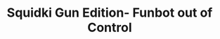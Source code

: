 ---
slug: squidki-gun-edition-funbot-out-of-control
title: Squidki Gun Edition- Funbot out of Control
description: "Squidki Gun Edition- Funbot out of Control is an exciting online game. Play for free directly in your browser!"
icon: /images/new_mods/Sprunki Gun Edition- Funbot out of Control.png
url: https://wowtbc.net/sprunkin/gun-edition-funbot/index.html
previewImage: /images/new_mods/Sprunki Gun Edition- Funbot out of Control.png
type: new mods

# SEO配置
seo:
  title: "Squidki Gun Edition- Funbot out of Control - Play Free Online Game | Fun Browser Games"
  description: "Squidki Gun Edition- Funbot out of Control - Play this fun online game for free in your browser. No download required!"
  ogImage: "/images/new_mods/Sprunki Gun Edition- Funbot out of Control.png"
  keywords: "squidki-gun-edition-funbot-out-of-control, online game, browser game, free game, new mods game, play online"

videoUrls:
  - https://www.youtube.com/embed/example1
  - https://www.youtube.com/embed/example2

whyPlay:
  title: "Why Play Squidki Gun Edition- Funbot out of Control?"
  items:
    - "Immersive Gameplay: Squidki Gun Edition- Funbot out of Control offers an engaging and immersive gaming experience that will keep you entertained for hours"
    - "Challenging Levels: Test your skills with increasingly difficult challenges and obstacles"
    - "Beautiful Graphics: Enjoy stunning visuals and smooth animations that bring the game world to life"
    - "Regular Updates: New content and features are added regularly to keep the game fresh and exciting"
    - "Free to Play: Experience all the fun without spending a penny"
    - "Community Features: Connect with other players, share strategies, and compete for high scores"
    - "Cross-Platform: Play on any device with a web browser, no downloads required"

features:
  title: "Key Features of Squidki Gun Edition- Funbot out of Control"
  image: "/images/new_mods/Sprunki Gun Edition- Funbot out of Control.png"
  items:
    - "Intuitive Controls: Easy to learn controls make Squidki Gun Edition- Funbot out of Control accessible for players of all skill levels"
    - "Multiple Game Modes: Enjoy various gameplay options that provide different challenges and experiences"
    - "Character Customization: Personalize your gaming experience with unique characters and items"
    - "Achievement System: Complete special tasks to earn rewards and recognition"
    - "Leaderboards: Compete with players worldwide and see who can achieve the highest scores"

characteristics:
  title: "Game Characteristics"
  image: "/images/new_mods/Sprunki Gun Edition- Funbot out of Control.png"
  items:
    - "Genre: New mods game with elements of strategy and skill"
    - "Difficulty: Suitable for both casual gamers and those seeking a challenge"
    - "Play Time: Quick sessions or extended gameplay, depending on your preference"
    - "Art Style: Vibrant and engaging visuals that enhance the gaming experience"
    - "Sound Design: Immersive audio that complements the gameplay perfectly"

info: "Squidki Gun Edition- Funbot out of Control is an exciting online game that offers players a unique and engaging gaming experience. With its intuitive controls, stunning visuals, and challenging gameplay, Squidki Gun Edition- Funbot out of Control provides hours of entertainment for players of all ages and skill levels. Whether you're looking for a quick gaming session during a break or an extended play session, Squidki Gun Edition- Funbot out of Control delivers an immersive experience that will keep you coming back for more. The game features multiple levels of increasing difficulty, ensuring that players are constantly challenged as they progress. With regular updates adding new content and features, Squidki Gun Edition- Funbot out of Control remains fresh and exciting, providing endless entertainment options for its growing community of players."

howToPlayIntro: "Welcome to Squidki Gun Edition- Funbot out of Control! This guide will walk you through the basics and help you master the game. Whether you're a beginner or looking to improve your skills, these tips and instructions will enhance your gaming experience."

howToPlaySteps:
  - title: "Getting Started"
    description: "Begin your Squidki Gun Edition- Funbot out of Control adventure by familiarizing yourself with the controls. Use your keyboard or mouse to navigate through the game interface. The tutorial will guide you through the basic mechanics and help you understand the objectives."
  - title: "Understanding the Objectives"
    description: "In Squidki Gun Edition- Funbot out of Control, your main goal is to progress through levels by completing specific objectives. Each level presents unique challenges that require different strategies and approaches."
  - title: "Mastering the Controls"
    description: "Practice using the controls to improve your precision and reaction time. Squidki Gun Edition- Funbot out of Control requires quick reflexes and strategic thinking to overcome obstacles and defeat opponents."
  - title: "Utilizing Power-ups"
    description: "Collect power-ups throughout the game to enhance your abilities and overcome difficult challenges. Each power-up offers unique advantages that can be crucial for success."
  - title: "Developing Strategies"
    description: "As you progress in Squidki Gun Edition- Funbot out of Control, develop effective strategies for different scenarios. Analyze patterns, anticipate challenges, and adapt your approach to maximize your performance."

faq:
  title: "Frequently Asked Questions about Squidki Gun Edition- Funbot out of Control"
  items:
    - question: "Is Squidki Gun Edition- Funbot out of Control free to play?"
      answer: "Yes, Squidki Gun Edition- Funbot out of Control is completely free to play directly in your web browser. No downloads or purchases are required to enjoy the full game experience."
    - question: "Can I play Squidki Gun Edition- Funbot out of Control on mobile devices?"
      answer: "Yes, Squidki Gun Edition- Funbot out of Control is optimized for both desktop and mobile play. You can enjoy the game on any device with a web browser and internet connection."
    - question: "Are there any in-game purchases?"
      answer: "While Squidki Gun Edition- Funbot out of Control is free to play, there may be optional in-game purchases available for cosmetic items or additional features that don't affect core gameplay."
    - question: "How often is Squidki Gun Edition- Funbot out of Control updated?"
      answer: "The developers regularly update Squidki Gun Edition- Funbot out of Control with new content, features, and improvements based on player feedback and game performance."
    - question: "Can I play Squidki Gun Edition- Funbot out of Control offline?"
      answer: "Currently, Squidki Gun Edition- Funbot out of Control requires an internet connection to play as it's a browser-based online game."
    - question: "Is Squidki Gun Edition- Funbot out of Control suitable for children?"
      answer: "Yes, Squidki Gun Edition- Funbot out of Control is designed to be family-friendly and suitable for players of all ages."
    - question: "How do I report bugs or issues?"
      answer: "If you encounter any problems while playing Squidki Gun Edition- Funbot out of Control, you can report them through the game's support page or contact the developers directly through their website."
    - question: "Still Have Questions?"
      answer: "If you have additional questions about Squidki Gun Edition- Funbot out of Control that aren't covered in this FAQ, please visit our support center or contact our customer service team for assistance."
---